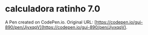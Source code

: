 # calculadora ratinho 7.0

A Pen created on CodePen.io. Original URL: [https://codepen.io/gui-890/pen/JjyxqqV](https://codepen.io/gui-890/pen/JjyxqqV).


